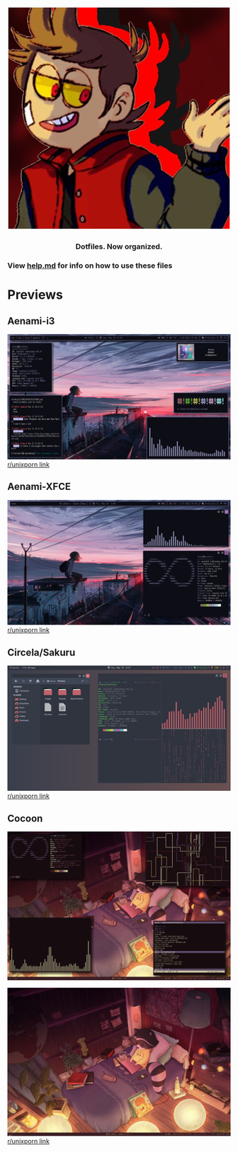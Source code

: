 <h1 align="center">
  <a href="https://github.com/joshuah345/linux-dotfiles"><img src="./images/usrimg" alt="Superuser"></a>
  <br>
 
</h1>
<h3 align="center">Dotfiles. Now organized.</h3>
 
 
### View [help.md](https://github.com/joshuah345/linux-dotfiles/blob/master/help.md) for info on how to use these files 
 

# Previews

## Aenami-i3
![Aenami-i3](./images/Aenami-i3.png) <br />
[r/unixporn link](https://www.reddit.com/r/unixporn/comments/bt4dcp/i3_aenami_2/)

## Aenami-XFCE
![Aenami-XFCE](./images/Aenami-XFCE.png) <br />
[r/unixporn link](https://www.reddit.com/r/unixporn/comments/bsdmcl/xfce_aenami_superuser1958/)

## Circela/Sakuru
![Circela/Sakuru](./images/Circela.png) <br />
[r/unixporn link](https://www.reddit.com/r/unixporn/comments/bri3k2/xfcesakurusuperuser1958/)

## Cocoon
![Cocoon](./images/Cocoon.png) <br />

![Cocoon2](./images/Cocoon2.png) <br />
[r/unixporn link](https://www.reddit.com/r/unixporn/comments/aikwmk/i3_the_cocoon/)

